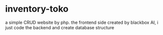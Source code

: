 # inventory-toko
a simple CRUD website by php. the frontend side created by blackbox AI, i just code the backend and create database structure
